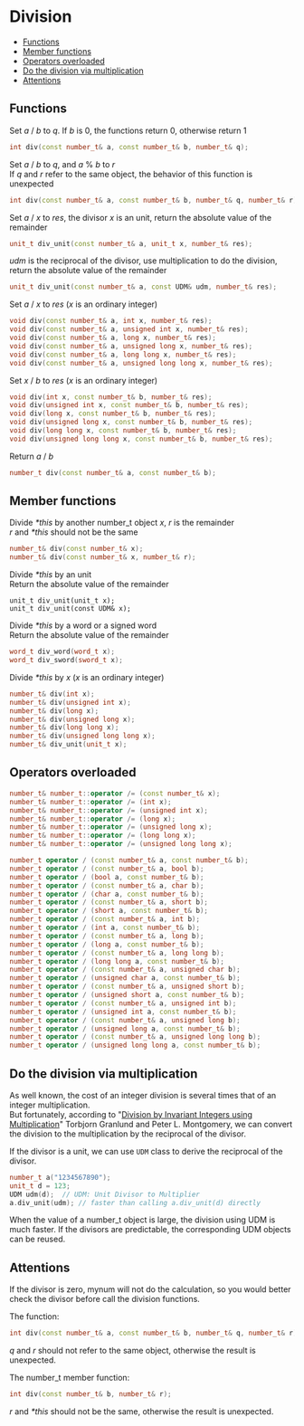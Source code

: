 <h1>Division</h1>

 * [Functions](#functions)
 * [Member functions](#membersfunctions)
 * [Operators overloaded](#operatorsoverloaded)
 * [Do the division via multiplication](#dothedivisionviamultiplication)
 * [Attentions](#attentions)

<h2 id="functions">Functions</h2>

Set _a_ / _b_ to _q_. If _b_ is 0, the functions return 0, otherwise return 1  
```C++
int div(const number_t& a, const number_t& b, number_t& q);
```
Set _a_ / _b_ to _q_, and _a_ % _b_ to _r_  
If _q_ and _r_ refer to the same object, the behavior of this function is unexpected
```C++
int div(const number_t& a, const number_t& b, number_t& q, number_t& r);
```

Set _a_ / _x_ to _res_, the divisor _x_ is an unit, return the absolute value of the remainder
```C++
unit_t div_unit(const number_t& a, unit_t x, number_t& res);
```

_udm_ is the reciprocal of the divisor, use multiplication to do the division, return the absolute value of the remainder
```C++
unit_t div_unit(const number_t& a, const UDM& udm, number_t& res);
```

Set _a_ / _x_ to _res_ (_x_ is an ordinary integer)
```C++
void div(const number_t& a, int x, number_t& res);
void div(const number_t& a, unsigned int x, number_t& res);
void div(const number_t& a, long x, number_t& res);
void div(const number_t& a, unsigned long x, number_t& res);
void div(const number_t& a, long long x, number_t& res);
void div(const number_t& a, unsigned long long x, number_t& res);
```

Set _x_ / _b_ to _res_ (_x_ is an ordinary integer)
```C++
void div(int x, const number_t& b, number_t& res);
void div(unsigned int x, const number_t& b, number_t& res);
void div(long x, const number_t& b, number_t& res);
void div(unsigned long x, const number_t& b, number_t& res);
void div(long long x, const number_t& b, number_t& res);
void div(unsigned long long x, const number_t& b, number_t& res);
```

Return _a_ / _b_
```C++
number_t div(const number_t& a, const number_t& b);
```

<h2 id="memberfunctions">Member functions</h2>

Divide _*this_ by another number_t object _x_, _r_ is the remainder  
_r_ and _*this_ should not be the same
```C++
number_t& div(const number_t& x);
number_t& div(const number_t& x, number_t& r);
```
Divide _*this_ by an unit  
Return the absolute value of the remainder
```
unit_t div_unit(unit_t x);
unit_t div_unit(const UDM& x);
```
Divide _*this_ by a word or a signed word   
Return the absolute value of the remainder
```C++
word_t div_word(word_t x);
word_t div_sword(sword_t x);
```
Divide _*this_ by _x_ (_x_ is an ordinary integer)
```C++
number_t& div(int x);
number_t& div(unsigned int x);
number_t& div(long x);
number_t& div(unsigned long x);
number_t& div(long long x);
number_t& div(unsigned long long x);
number_t& div_unit(unit_t x);
```

<h2 id="operatorsoverloaded">Operators overloaded</h2>

```C++
number_t& number_t::operator /= (const number_t& x);
number_t& number_t::operator /= (int x);
number_t& number_t::operator /= (unsigned int x);
number_t& number_t::operator /= (long x);
number_t& number_t::operator /= (unsigned long x);
number_t& number_t::operator /= (long long x);
number_t& number_t::operator /= (unsigned long long x);

number_t operator / (const number_t& a, const number_t& b);
number_t operator / (const number_t& a, bool b);
number_t operator / (bool a, const number_t& b);
number_t operator / (const number_t& a, char b);
number_t operator / (char a, const number_t& b);
number_t operator / (const number_t& a, short b);
number_t operator / (short a, const number_t& b);
number_t operator / (const number_t& a, int b);
number_t operator / (int a, const number_t& b);
number_t operator / (const number_t& a, long b);
number_t operator / (long a, const number_t& b);
number_t operator / (const number_t& a, long long b);
number_t operator / (long long a, const number_t& b);
number_t operator / (const number_t& a, unsigned char b);
number_t operator / (unsigned char a, const number_t& b);
number_t operator / (const number_t& a, unsigned short b);
number_t operator / (unsigned short a, const number_t& b);
number_t operator / (const number_t& a, unsigned int b);
number_t operator / (unsigned int a, const number_t& b);
number_t operator / (const number_t& a, unsigned long b);
number_t operator / (unsigned long a, const number_t& b);
number_t operator / (const number_t& a, unsigned long long b);
number_t operator / (unsigned long long a, const number_t& b);
```

<h2 id="dothedivisionviamultiplication">Do the division via multiplication</h2>

As well known, the cost of an integer division is several times that of an integer multiplication.  
But fortunately, according to "[Division by Invariant Integers using Multiplication](https://github.com/brotherbeer/mydocument/blob/master/mynum/resource/divcnst-pldi94.pdf)" Torbjorn Granlund and Peter L. Montgomery, we can convert the division to the multiplication by the reciprocal of the divisor.

If the divisor is a unit, we can use `UDM` class to derive the reciprocal of the divisor.
```C++
number_t a("1234567890");
unit_t d = 123;
UDM udm(d);  // UDM: Unit Divisor to Multiplier
a.div_unit(udm); // faster than calling a.div_unit(d) directly
```
When the value of a number_t object is large, the division using UDM is much faster. If the divisors are predictable, the corresponding UDM objects can be reused. 

<h2 id="attentions">Attentions</h2>

If the divisor is zero, mynum will not do the calculation, so you would better check the divisor before call the division functions.

The function:
```C++
int div(const number_t& a, const number_t& b, number_t& q, number_t& r);
```
_q_ and _r_ should not refer to the same object, otherwise the result is unexpected.

The number_t member function:
```C++
int div(const number_t& b, number_t& r);
```
_r_ and _*this_ should not be the same, otherwise the result is unexpected.
